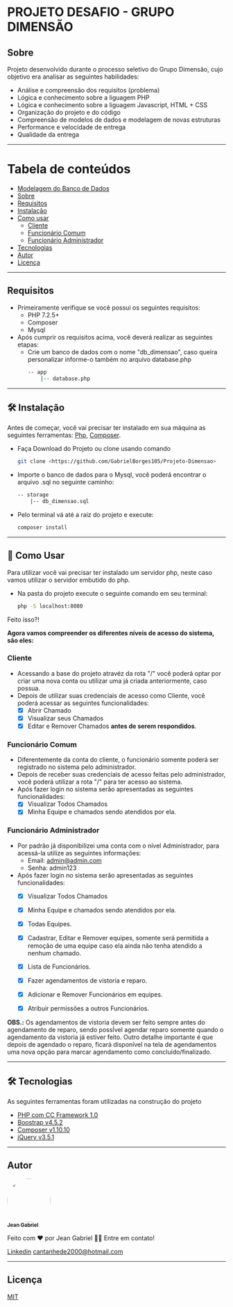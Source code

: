 # PROJETO DESAFIO - GRUPO DIMENSÃO

<a id="sobre"></a>
## Sobre

Projeto desenvolvido durante o processo seletivo do Grupo Dimensão, cujo objetivo era analisar as seguintes habilidades:

* Análise e compreensão dos requisitos (problema)
* Lógica e conhecimento sobre a liguagem PHP
* Lógica e conhecimento sobre a liguagem Javascript, HTML + CSS
* Organização do projeto e do código
* Compreensão de modelos de dados e modelagem de novas estruturas
* Performance e velocidade de entrega
* Qualidade da entrega

-------------------------------------------------

Tabela de conteúdos
=================
   * [Modelagem do Banco de Dados](https://github.com/GabrielBorges105/Projeto-Dimensao/blob/master/Modelagem%20Banco%20de%20Dados.png)
   * [Sobre](#sobre)
   * [Requisitos](#requisitos)
   * [Instalação](#instalacao)
   * [Como usar](#como-usar)
        - [Cliente](#como-usar-cliente)
        - [Funcionário Comum](#como-usar-comum)
        - [Funcionário Administrador](#como-usar-administrador)
   * [Tecnologias](#tecnologias)
   * [Autor](#autor)
   * [Licença](#licenca)

-------------------------------------------------

<a id="requisitos"></a>
## Requisitos

* Primeiramente verifique se você possui os seguintes requisitos:
    * PHP 7.2.5+
    * Composer
    * Mysql
* Após cumprir os requisitos acima, você deverá realizar as seguintes etapas:
    * Crie um banco de dados com o nome "db_dimensao", caso queira personalizar informe-o também no arquivo database.php
        ```bash
        -- app
            |-- database.php
        ```

-------------------------------------------------

<a id="instalacao"></a>
## 🛠 Instalação 

Antes de começar, você vai precisar ter instalado em sua máquina as seguintes ferramentas:
[Php](https://www.php.net/downloads), [Composer](https://getcomposer.org/). 

* Faça Download do Projeto ou clone usando comando
    ```bash
    git clone <https://github.com/GabrielBorges105/Projeto-Dimensao>
    ```
* Importe o banco de dados para o Mysql, você poderá encontrar o arquivo .sql no seguinte caminho:
    ```bash
    -- storage
        |-- db_dimensao.sql
    ```
    

* Pelo terminal vá até a raiz do projeto e execute:
    ```bash
    composer install
    ```

-------------------------------------------------

<a id="como-usar"></a>
## 🎲 Como Usar

Para utilizar você vai precisar ter instalado um servidor php, neste caso vamos utilizar o servidor embutido do php.
* Na pasta do projeto execute o seguinte comando em seu terminal:
    ```bash
    php -S localhost:8080
    ```

Feito isso?!

<strong>Agora vamos compreender os diferentes níveis de acesso do sistema, são eles:</strong>

<a id="como-usar-cliente"></a>
### Cliente

- Acessando a base do projeto atravéz da rota "/" você poderá optar por criar uma nova conta ou utilizar uma já criada anteriormente, caso possua.
- Depois de utilizar suas credenciais de acesso como Cliente, você poderá acessar as seguintes funcionalidades:
    - [x] Abrir Chamado
    - [x] Visualizar seus Chamados
    - [x] Editar e Remover Chamados <strong>antes de serem respondidos</strong>.

<a id="como-usar-comum"></a>
### Funcionário Comum

- Diferentemente da conta do cliente, o funcionário somente poderá ser registrado no sistema pelo administrador.
- Depois de receber suas credenciais de acesso feitas pelo administrador, você poderá utilizar a rota "/" para ter acesso ao sistema.
- Após fazer login no sistema serão apresentadas as seguintes funcionalidades:
    - [x] Visualizar Todos Chamados
    - [x] Minha Equipe e chamados sendo atendidos por ela.

<a id="como-usar-administrador"></a>
### Funcionário Administrador

- Por padrão já disponibilizei uma conta com o nível Administrador, para acessá-la utilize as seguintes informações:
    - Email: admin@admin.com
    - Senha: admin123
- Após fazer login no sistema serão apresentadas as seguintes funcionalidades:
    - [x] Visualizar Todos Chamados
    - [x] Minha Equipe e chamados sendo atendidos por ela.
    - [x] Todas Equipes.
    - [x] Cadastrar, Editar e Remover equipes, somente será permitida a remoção de uma equipe caso ela ainda não tenha atendido a nenhum chamado.
    - [x] Lista de Funcionários.
    - [x] Fazer agendamentos de vistoria e reparo.
    - [x] Adicionar e Remover Funcionários em equipes.
    - [x] Atribuir permissões a outros Funcionários.



<strong>OBS.:</strong> Os agendamentos de vistoria devem ser feito sempre antes do agendamento de reparo, sendo possÍvel agendar reparo somente quando o agendamento da vistoria já estiver feito. Outro detalhe importante é que depois de agendado o reparo, ficará disponível na tela de agendamentos uma nova opção para marcar agendamento como concluído/finalizado.

-------------------------------------------------

<a id="tecnologias"></a>
## 🛠 Tecnologias

As seguintes ferramentas foram utilizadas na construção do projeto

- [PHP com CC Framework 1.0](https://github.com/GabrielBorges105/CC-Framework)
- [Boostrap v4.5.2](https://getbootstrap.com/)
- [Composer v1.10.10](https://getcomposer.org/)
- [jQuery v3.5.1](https://jquery.com/)

-------------------------------------------------

<a id="autor"></a>
## Autor

<a href="http://www.jeangabrieldeveloper.com">
 <img style="border-radius: 50%;" src="http://www.jeangabrieldeveloper.com/img/perfil2.png" width="100px;" alt=""/>
 <br />
 <sub><b>Jean Gabriel</b></sub></a> <a href="http://www.jeangabrieldeveloper.com" title="Portfólio"></a>


Feito com ❤️ por Jean Gabriel 👋🏽 Entre em contato!


[Linkedin](https://www.linkedin.com/in/jean-b-6b9180139/)  [cantanhede2000@hotmail.com](mailto:cantanhede2000@hotmail.com)

-------------------------------------------------

<a id="licenca"></a>
## Licença

[MIT](https://choosealicense.com/licenses/mit/)
